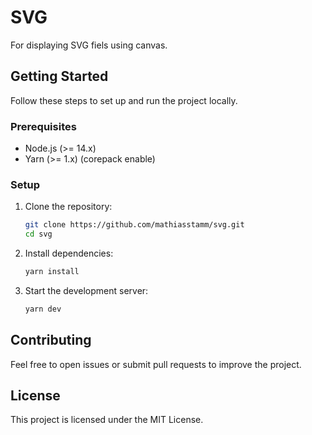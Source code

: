 # SVG

For displaying SVG fiels using canvas.

## Getting Started

Follow these steps to set up and run the project locally.

### Prerequisites

- Node.js (>= 14.x)
- Yarn (>= 1.x) (corepack enable)

### Setup

1. Clone the repository:
   ```bash
   git clone https://github.com/mathiasstamm/svg.git
   cd svg
   ```

2. Install dependencies:
   ```bash
   yarn install
   ```

3. Start the development server:
   ```bash
   yarn dev
   ```

## Contributing

Feel free to open issues or submit pull requests to improve the project.

## License

This project is licensed under the MIT License.
